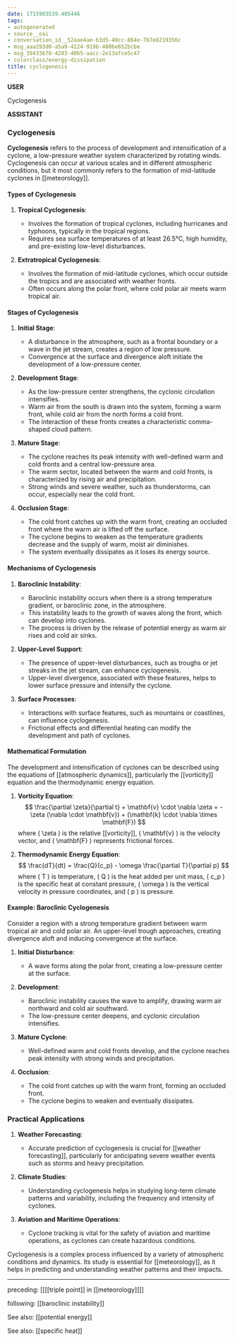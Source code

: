 ```yaml
---
date: 1715903539.405446
tags:
- autogenerated
- source__oai
- conversation_id__52aae4ae-b3d5-40cc-864e-7b7e8219356c
- msg_aaa293d0-a5a9-4124-919b-480be652bcbe
- msg_39433670-4283-40b5-aacc-2e13afce5c47
- colorclass/energy-dissipation
title: cyclogenesis
---
```


**USER**

Cyclogenesis


**ASSISTANT**

### Cyclogenesis

**Cyclogenesis** refers to the process of development and intensification of a cyclone, a low-pressure weather system characterized by rotating winds. Cyclogenesis can occur at various scales and in different atmospheric conditions, but it most commonly refers to the formation of mid-latitude cyclones in [[meteorology]].

#### Types of Cyclogenesis

1. **Tropical Cyclogenesis**:
   - Involves the formation of tropical cyclones, including hurricanes and typhoons, typically in the tropical regions.
   - Requires sea surface temperatures of at least 26.5°C, high humidity, and pre-existing low-level disturbances.

2. **Extratropical Cyclogenesis**:
   - Involves the formation of mid-latitude cyclones, which occur outside the tropics and are associated with weather fronts.
   - Often occurs along the polar front, where cold polar air meets warm tropical air.

#### Stages of Cyclogenesis

1. **Initial Stage**:
   - A disturbance in the atmosphere, such as a frontal boundary or a wave in the jet stream, creates a region of low pressure.
   - Convergence at the surface and divergence aloft initiate the development of a low-pressure center.

2. **Development Stage**:
   - As the low-pressure center strengthens, the cyclonic circulation intensifies.
   - Warm air from the south is drawn into the system, forming a warm front, while cold air from the north forms a cold front.
   - The interaction of these fronts creates a characteristic comma-shaped cloud pattern.

3. **Mature Stage**:
   - The cyclone reaches its peak intensity with well-defined warm and cold fronts and a central low-pressure area.
   - The warm sector, located between the warm and cold fronts, is characterized by rising air and precipitation.
   - Strong winds and severe weather, such as thunderstorms, can occur, especially near the cold front.

4. **Occlusion Stage**:
   - The cold front catches up with the warm front, creating an occluded front where the warm air is lifted off the surface.
   - The cyclone begins to weaken as the temperature gradients decrease and the supply of warm, moist air diminishes.
   - The system eventually dissipates as it loses its energy source.

#### Mechanisms of Cyclogenesis

1. **Baroclinic Instability**:
   - Baroclinic instability occurs when there is a strong temperature gradient, or baroclinic zone, in the atmosphere.
   - This instability leads to the growth of waves along the front, which can develop into cyclones.
   - The process is driven by the release of potential energy as warm air rises and cold air sinks.

2. **Upper-Level Support**:
   - The presence of upper-level disturbances, such as troughs or jet streaks in the jet stream, can enhance cyclogenesis.
   - Upper-level divergence, associated with these features, helps to lower surface pressure and intensify the cyclone.

3. **Surface Processes**:
   - Interactions with surface features, such as mountains or coastlines, can influence cyclogenesis.
   - Frictional effects and differential heating can modify the development and path of cyclones.

#### Mathematical Formulation

The development and intensification of cyclones can be described using the equations of [[atmospheric dynamics]], particularly the [[vorticity]] equation and the thermodynamic energy equation.

1. **Vorticity Equation**:
   $$
   \frac{\partial \zeta}{\partial t} + \mathbf{v} \cdot \nabla \zeta = -\zeta (\nabla \cdot \mathbf{v}) + (\mathbf{k} \cdot \nabla \times \mathbf{F})
   $$
   where \( \zeta \) is the relative [[vorticity]], \( \mathbf{v} \) is the velocity vector, and \( \mathbf{F} \) represents frictional forces.

2. **Thermodynamic Energy Equation**:
   $$
   \frac{dT}{dt} = \frac{Q}{c_p} - \omega \frac{\partial T}{\partial p}
   $$
   where \( T \) is temperature, \( Q \) is the heat added per unit mass, \( c_p \) is the specific heat at constant pressure, \( \omega \) is the vertical velocity in pressure coordinates, and \( p \) is pressure.

#### Example: Baroclinic Cyclogenesis

Consider a region with a strong temperature gradient between warm tropical air and cold polar air. An upper-level trough approaches, creating divergence aloft and inducing convergence at the surface.

1. **Initial Disturbance**:
   - A wave forms along the polar front, creating a low-pressure center at the surface.

2. **Development**:
   - Baroclinic instability causes the wave to amplify, drawing warm air northward and cold air southward.
   - The low-pressure center deepens, and cyclonic circulation intensifies.

3. **Mature Cyclone**:
   - Well-defined warm and cold fronts develop, and the cyclone reaches peak intensity with strong winds and precipitation.

4. **Occlusion**:
   - The cold front catches up with the warm front, forming an occluded front.
   - The cyclone begins to weaken and eventually dissipates.

### Practical Applications

1. **Weather Forecasting**:
   - Accurate prediction of cyclogenesis is crucial for [[weather forecasting]], particularly for anticipating severe weather events such as storms and heavy precipitation.

2. **Climate Studies**:
   - Understanding cyclogenesis helps in studying long-term climate patterns and variability, including the frequency and intensity of cyclones.

3. **Aviation and Maritime Operations**:
   - Cyclone tracking is vital for the safety of aviation and maritime operations, as cyclones can create hazardous conditions.

Cyclogenesis is a complex process influenced by a variety of atmospheric conditions and dynamics. Its study is essential for [[meteorology]], as it helps in predicting and understanding weather patterns and their impacts.


---

preceding: [[[[triple point]] in [[meteorology]]]]  


following: [[baroclinic instability]]

See also: [[potential energy]]


See also: [[specific heat]]